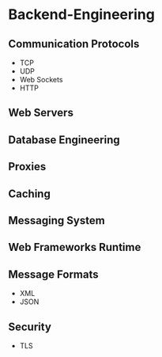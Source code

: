 # Backend-Engineering

## Communication Protocols
 - TCP
 - UDP
 - Web Sockets
 - HTTP
 
## Web Servers
## Database Engineering
## Proxies
## Caching
## Messaging System
## Web Frameworks Runtime
## Message Formats
- XML
- JSON
## Security
- TLS
